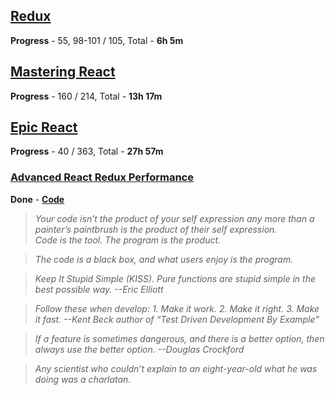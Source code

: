 
## [Redux](https://coursehunter.net/course/prodvinutyy-redux-codewithmosh)

**Progress** - 55, 98-101 / 105, Total - **6h 5m**

## [Mastering React](https://coursehunters.net/course/mastering-react-mosh-hamedani)

**Progress** - 160 / 214, Total - **13h 17m**

## [Epic React](https://coursehunter.net/course/epicheskiy-react)

**Progress** - 40 / 363, Total - **27h 57m**

### [Advanced React Redux Performance](https://www.youtube.com/watch?v=7pO3563Qi1Y)

**Done** - [**Code**](https://github.com/joshribakoff/redux-10000-todos)

> _Your code isn’t the product of your self expression any more than a painter’s paintbrush is the product of their self expression.\
Code is the tool. The program is the product._

> _The code is a black box, and what users enjoy is the program._

> _Keep It Stupid Simple (KISS). Pure functions are stupid simple in the best possible way. --Eric Elliott_

> _Follow these when develop: 1. Make it work. 2. Make it right. 3. Make it fast. --Kent Beck author of “Test Driven Development By Example”_

> _If a feature is sometimes dangerous, and there is a better option, then always use the better option. --Douglas Crockford_

> _Any scientist who couldn’t explain to an eight-year-old what he was doing was a charlatan._
